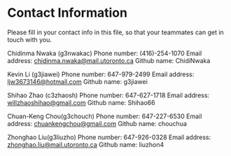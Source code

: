 # Contact Information

Please fill in your contact info in this file, so that your teammates can get in touch with you.

Chidinma Nwaka (g3nwakac)
Phone number: (416)-254-1070
Email address: chidinma.nwaka@mail.utoronto.ca
Github name: ChidiNwaka


Kevin Li (g3jiawei)
Phone number: 647-979-2499
Email address: ljw3673146@hotmail.com
Github name: g3jiawei


Shihao Zhao (c3zhaosh)
Phone number: 647-627-1718
Email address: willzhaoshihao@gmail.com
Github name: Shihao66

Chuan-Keng Chou(g3chouch)
Phone number: 647-227-6530
Email address: chuankengchou@gmail.com
Github name: chouchua

Zhonghao Liu(g3liuzho)
Phone number: 647-926-0328
Email address: zhonghao.liu@mail.utoronto.ca
Github name: liuzhon4
